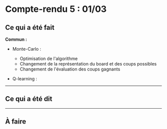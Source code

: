 # Compte-rendu 5 : 01/03

## Ce qui a été fait

**Commun :**
- Monte-Carlo :
    - Optimisation de l'algorithme
    - Changement de la représentation du board et des coups possibles
    - Changement de l'évaluation des coups gagnants

- Q-learning :


---

## Ce qui a été dit



---

## À faire


